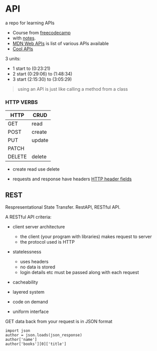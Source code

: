 # API

a repo for learning APIs


- Course from [freecodecamp](https://www.youtube.com/watch?v=WXsD0ZgxjRw)
- with [notes](https://github.com/TwilioDevEd/introduction-to-apis-notes/blob/main/course-notes.md).
- [MDN Web APIs](https://developer.mozilla.org/en-US/docs/Web/API)  is list of various APIs available
- [Cool APIs](https://apilist.fun/collection/cool-apis)


3 units:

- 1 start to  (0:23:21)
- 2 start (0:29:06)  to (1:48:34)
- 3 start (2:15:30)  to (3:05:29)


> using an API is just like calling a method from a class

 



### HTTP VERBS

| HTTP  | CRUD    |
|-------|---------|
| GET   | read    |
| POST  | create  |  (submitting info)
| PUT   | update  |
| PATCH |         |
| DELETE | delete |


- create read use delete

- requests and response have headers [HTTP header fields](https://en.wikipedia.org/wiki/List_of_HTTP_header_fields)


## REST

Respresentational State Transfer. RestAPI, RESTful API.

A RESTful API criteria:

- client server architecture
  - the client (your program with libraries) makes request to server
  - the protocol used is HTTP 
  
- statelessness
  - uses headers
  - no data is stored
  - login details etc must be passed along with each request 

- cacheability 
- layered system
- code on demand
- uniform interface 


GET data back from your request is in JSON format

```
import json
author = json.loads(json_response)
author['name']
author['books'][0]['title']
```


